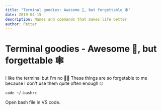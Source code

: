 ```yaml
---
title: "Terminal goodies: Awesome 🤩, but forgettable 🕸"
date: 2019-04-15
description: Names and commands that makes life better
author: Petter
---
```

# Terminal goodies - Awesome 🤩, but forgettable 🕸


I like the terminal but I'm no 🐱‍👤 These things are so forgetable to me because I don't use them quite often enough 🙄

```
code ~/.bashrc
```
Open bash file in VS code.